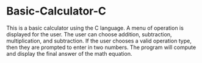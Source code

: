 # Basic-Calculator-C
This is a basic calculator using the C language.
A menu of operation is displayed for the user.
The user can choose addition, subtraction, multiplication, and subtraction.
If the user chooses a valid operation type, then they are prompted to enter in two numbers.
The program will compute and display the final answer of the math equation.

